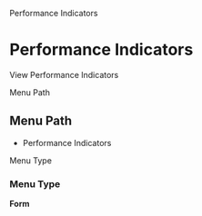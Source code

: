 
Performance Indicators
# Performance Indicators


View Performance Indicators

Menu Path
## Menu Path



- Performance Indicators

Menu Type
### Menu Type

**Form**

